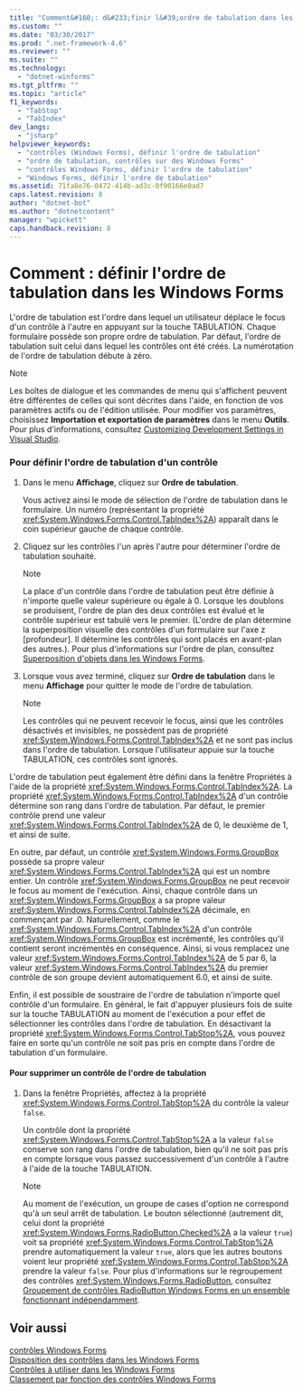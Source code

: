 ```yaml
---
title: "Comment&#160;: d&#233;finir l&#39;ordre de tabulation dans les Windows Forms | Microsoft Docs"
ms.custom: ""
ms.date: "03/30/2017"
ms.prod: ".net-framework-4.6"
ms.reviewer: ""
ms.suite: ""
ms.technology: 
  - "dotnet-winforms"
ms.tgt_pltfrm: ""
ms.topic: "article"
f1_keywords: 
  - "TabStop"
  - "TabIndex"
dev_langs: 
  - "jsharp"
helpviewer_keywords: 
  - "contrôles (Windows Forms), définir l'ordre de tabulation"
  - "ordre de tabulation, contrôles sur des Windows Forms"
  - "contrôles Windows Forms, définir l'ordre de tabulation"
  - "Windows Forms, définir l'ordre de tabulation"
ms.assetid: 71fa8e76-0472-414b-ad3c-0f90166e0ad7
caps.latest.revision: 8
author: "dotnet-bot"
ms.author: "dotnetcontent"
manager: "wpickett"
caps.handback.revision: 8
---
```

# Comment&#160;: d&#233;finir l&#39;ordre de tabulation dans les Windows Forms
L'ordre de tabulation est l'ordre dans lequel un utilisateur déplace le focus d'un contrôle à l'autre en appuyant sur la touche TABULATION.  Chaque formulaire possède son propre ordre de tabulation.  Par défaut, l'ordre de tabulation suit celui dans lequel les contrôles ont été créés.  La numérotation de l'ordre de tabulation débute à zéro.  
  
> [!NOTE]
>  Les boîtes de dialogue et les commandes de menu qui s'affichent peuvent être différentes de celles qui sont décrites dans l'aide, en fonction de vos paramètres actifs ou de l'édition utilisée.  Pour modifier vos paramètres, choisissez **Importation et exportation de paramètres** dans le menu **Outils**.  Pour plus d'informations, consultez [Customizing Development Settings in Visual Studio](http://msdn.microsoft.com/fr-fr/22c4debb-4e31-47a8-8f19-16f328d7dcd3).  
  
### Pour définir l'ordre de tabulation d'un contrôle  
  
1.  Dans le menu **Affichage**, cliquez sur **Ordre de tabulation**.  
  
     Vous activez ainsi le mode de sélection de l'ordre de tabulation dans le formulaire.  Un numéro \(représentant la propriété <xref:System.Windows.Forms.Control.TabIndex%2A>\) apparaît dans le coin supérieur gauche de chaque contrôle.  
  
2.  Cliquez sur les contrôles l'un après l'autre pour déterminer l'ordre de tabulation souhaité.  
  
    > [!NOTE]
    >  La place d'un contrôle dans l'ordre de tabulation peut être définie à n'importe quelle valeur supérieure ou égale à 0.  Lorsque les doublons se produisent, l'ordre de plan des deux contrôles est évalué et le contrôle supérieur est tabulé vers le premier.  \(L'ordre de plan détermine la superposition visuelle des contrôles d'un formulaire sur l'axe z \[profondeur\].  Il détermine les contrôles qui sont placés en avant\-plan des autres.\). Pour plus d'informations sur l'ordre de plan, consultez [Superposition d'objets dans les Windows Forms](../../../../docs/framework/winforms/controls/how-to-layer-objects-on-windows-forms.md).  
  
3.  Lorsque vous avez terminé, cliquez sur **Ordre de tabulation** dans le menu **Affichage** pour quitter le mode de l'ordre de tabulation.  
  
    > [!NOTE]
    >  Les contrôles qui ne peuvent recevoir le focus, ainsi que les contrôles désactivés et invisibles, ne possèdent pas de propriété <xref:System.Windows.Forms.Control.TabIndex%2A> et ne sont pas inclus dans l'ordre de tabulation.  Lorsque l'utilisateur appuie sur la touche TABULATION, ces contrôles sont ignorés.  
  
 L'ordre de tabulation peut également être défini dans la fenêtre Propriétés à l'aide de la propriété <xref:System.Windows.Forms.Control.TabIndex%2A>.  La propriété <xref:System.Windows.Forms.Control.TabIndex%2A> d'un contrôle détermine son rang dans l'ordre de tabulation.  Par défaut, le premier contrôle prend une valeur <xref:System.Windows.Forms.Control.TabIndex%2A> de 0, le deuxième de 1, et ainsi de suite.  
  
 En outre, par défaut, un contrôle <xref:System.Windows.Forms.GroupBox> possède sa propre valeur <xref:System.Windows.Forms.Control.TabIndex%2A> qui est un nombre entier.  Un contrôle <xref:System.Windows.Forms.GroupBox> ne peut recevoir le focus au moment de l'exécution.  Ainsi, chaque contrôle dans un <xref:System.Windows.Forms.GroupBox> a sa propre valeur <xref:System.Windows.Forms.Control.TabIndex%2A> décimale, en commençant par .0.  Naturellement, comme le <xref:System.Windows.Forms.Control.TabIndex%2A> d'un contrôle <xref:System.Windows.Forms.GroupBox> est incrémenté, les contrôles qu'il contient seront incrémentés en conséquence.  Ainsi, si vous remplacez une valeur <xref:System.Windows.Forms.Control.TabIndex%2A> de 5 par 6, la valeur <xref:System.Windows.Forms.Control.TabIndex%2A> du premier contrôle de son groupe devient automatiquement 6.0, et ainsi de suite.  
  
 Enfin, il est possible de soustraire de l'ordre de tabulation n'importe quel contrôle d'un formulaire.  En général, le fait d'appuyer plusieurs fois de suite sur la touche TABULATION au moment de l'exécution a pour effet de sélectionner les contrôles dans l'ordre de tabulation.  En désactivant la propriété <xref:System.Windows.Forms.Control.TabStop%2A>, vous pouvez faire en sorte qu'un contrôle ne soit pas pris en compte dans l'ordre de tabulation d'un formulaire.  
  
#### Pour supprimer un contrôle de l'ordre de tabulation  
  
1.  Dans la fenêtre Propriétés, affectez à la propriété <xref:System.Windows.Forms.Control.TabStop%2A> du contrôle la valeur `false`.  
  
     Un contrôle dont la propriété <xref:System.Windows.Forms.Control.TabStop%2A> a la valeur `false` conserve son rang dans l'ordre de tabulation, bien qu'il ne soit pas pris en compte lorsque vous passez successivement d'un contrôle à l'autre à l'aide de la touche TABULATION.  
  
    > [!NOTE]
    >  Au moment de l'exécution, un groupe de cases d'option ne correspond qu'à un seul arrêt de tabulation.  Le bouton sélectionné \(autrement dit, celui dont la propriété <xref:System.Windows.Forms.RadioButton.Checked%2A> a la valeur `true`\) voit sa propriété <xref:System.Windows.Forms.Control.TabStop%2A> prendre automatiquement la valeur `true`, alors que les autres boutons voient leur propriété <xref:System.Windows.Forms.Control.TabStop%2A> prendre la valeur `false`.  Pour plus d'informations sur le regroupement des contrôles <xref:System.Windows.Forms.RadioButton>, consultez [Groupement de contrôles RadioButton Windows Forms en un ensemble fonctionnant indépendamment](../../../../docs/framework/winforms/controls/how-to-group-windows-forms-radiobutton-controls-to-function-as-a-set.md).  
  
## Voir aussi  
 [contrôles Windows Forms](../../../../docs/framework/winforms/controls/index.md)   
 [Disposition des contrôles dans les Windows Forms](../../../../docs/framework/winforms/controls/arranging-controls-on-windows-forms.md)   
 [Contrôles à utiliser dans les Windows Forms](../../../../docs/framework/winforms/controls/controls-to-use-on-windows-forms.md)   
 [Classement par fonction des contrôles Windows Forms](../../../../docs/framework/winforms/controls/windows-forms-controls-by-function.md)
